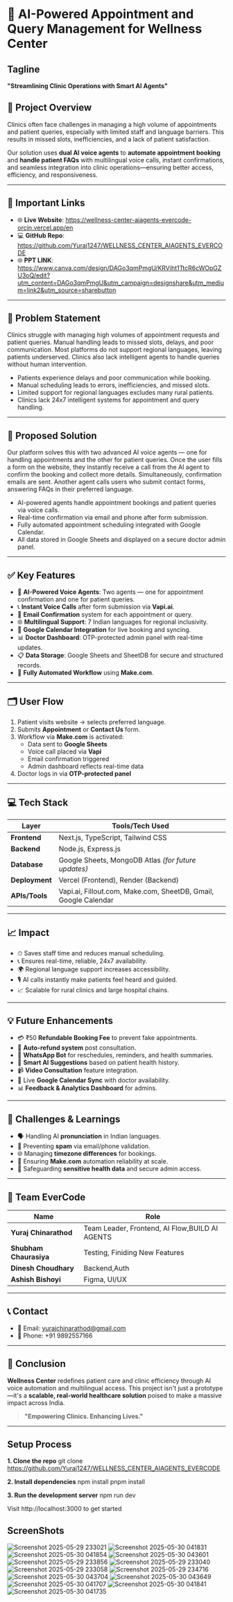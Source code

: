 # 🧠 AI-Powered Appointment and Query Management for Wellness Center

## Tagline
**"Streamlining Clinic Operations with Smart AI Agents"**

## 🔖 Project Overview

Clinics often face challenges in managing a high volume of appointments and patient queries, especially with limited staff and language barriers. This results in missed slots, inefficiencies, and a lack of patient satisfaction.

Our solution uses **dual AI voice agents** to **automate appointment booking** and **handle patient FAQs** with multilingual voice calls, instant confirmations, and seamless integration into clinic operations—ensuring better access, efficiency, and responsiveness.

---

## 🔗 Important Links

- 🌐 **Live Website**: https://wellness-center-aiagents-evercode-orcin.vercel.app/en  
- 💻 **GitHub Repo**:  https://github.com/Yuraj1247/WELLNESS_CENTER_AIAGENTS_EVERCODE
- 🌐 **PPT LINK**: https://www.canva.com/design/DAGo3qmPmgU/KRViht1TtcR6cWOpGZU3oQ/edit?utm_content=DAGo3qmPmgU&utm_campaign=designshare&utm_medium=link2&utm_source=sharebutton  

---

## 🏥 Problem Statement

Clinics struggle with managing high volumes of appointment requests and patient queries. Manual handling leads to missed slots, delays, and poor communication. Most platforms do not support regional languages, leaving patients underserved. Clinics also lack intelligent agents to handle queries without human intervention.

- Patients experience delays and poor communication while booking.
- Manual scheduling leads to errors, inefficiencies, and missed slots.
- Limited support for regional languages excludes many rural patients.
- Clinics lack 24x7 intelligent systems for appointment and query handling.

---

## 🏥 Proposed Solution

Our platform solves this with two advanced AI voice agents — one for handling appointments and the other for patient queries. Once the user fills a form on the website, they instantly receive a call from the AI agent to confirm the booking and collect more details. Simultaneously, confirmation emails are sent. Another agent calls users who submit contact forms, answering FAQs in their preferred language.

- AI-powered agents handle appointment bookings and patient queries via voice calls.
- Real-time confirmation via email and phone after form submission.
- Fully automated appointment scheduling integrated with Google Calendar.
- All data stored in Google Sheets and displayed on a secure doctor admin panel.

---

## ✅ Key Features

- 🤖 **AI-Powered Voice Agents**: Two agents — one for appointment confirmation and one for patient queries.
- 📞 **Instant Voice Calls** after form submission via **Vapi.ai**.
- 📧 **Email Confirmation** system for each appointment or query.
- 🌐 **Multilingual Support**: 7 Indian languages for regional inclusivity.
- 📅 **Google Calendar Integration** for live booking and syncing.
- 📊 **Doctor Dashboard**: OTP-protected admin panel with real-time updates.
- 📋 **Data Storage**: Google Sheets and SheetDB for secure and structured records.
- 🔄 **Fully Automated Workflow** using **Make.com**.

---

## 🗂️ User Flow

1. Patient visits website → selects preferred language.
2. Submits **Appointment** or **Contact Us** form.
3. Workflow via **Make.com** is activated:
   - Data sent to **Google Sheets**
   - Voice call placed via **Vapi**
   - Email confirmation triggered
   - Admin dashboard reflects real-time data
4. Doctor logs in via **OTP-protected panel**

---

## 💻 Tech Stack

| Layer        | Tools/Tech Used                                      |
|--------------|------------------------------------------------------|
| **Frontend** | Next.js, TypeScript, Tailwind CSS                    |
| **Backend**  | Node.js, Express.js                                  |
| **Database** | Google Sheets, MongoDB Atlas *(for future updates)* |
| **Deployment** | Vercel (Frontend), Render (Backend)                |
| **APIs/Tools** | Vapi.ai, Fillout.com, Make.com, SheetDB, Gmail, Google Calendar |

---

## 📈 Impact

- ⏱ Saves staff time and reduces manual scheduling.
- 📞 Ensures real-time, reliable, 24x7 availability.
- 🌍 Regional language support increases accessibility.
- 🎙️ AI calls instantly make patients feel heard and guided.
- 📈 Scalable for rural clinics and large hospital chains.

---

## 💡 Future Enhancements

- 💳 ₹50 **Refundable Booking Fee** to prevent fake appointments.
- 🔁 **Auto-refund system** post consultation.
- 💬 **WhatsApp Bot** for reschedules, reminders, and health summaries.
- 🧠 **Smart AI Suggestions** based on patient health history.
- 📹 **Video Consultation** feature integration.
- 📅 Live **Google Calendar Sync** with doctor availability.
- 📊 **Feedback & Analytics Dashboard** for admins.

---

## 🔐 Challenges & Learnings

- 🗣️ Handling AI **pronunciation** in Indian languages.
- 🚫 Preventing **spam** via email/phone validation.
- 🌐 Managing **timezone differences** for bookings.
- 🔄 Ensuring **Make.com** automation reliability at scale.
- 🔐 Safeguarding **sensitive health data** and secure admin access.

---

## 👥 Team EverCode

| Name               | Role                                |
|--------------------|-------------------------------------|
| **Yuraj Chinarathod** | Team Leader, Frontend, AI Flow,BUILD AI AGENTS      |
| **Shubham Chaurasiya** | Testing, Finiding New Features                    |
| **Dinesh Choudhary**   | Backend,Auth                |
| **Ashish Bishoyi**     | Figma, UI/UX              |

---

## 📞 Contact

- 📧 Email: [yurajchinarathod@gmail.com](mailto:yurajchinarathod@gmail.com)  
- 📱 Phone: +91 9892557166

---

## 🏁 Conclusion

**Wellness Center** redefines patient care and clinic efficiency through AI voice automation and multilingual access. This project isn't just a prototype—it's a **scalable, real-world healthcare solution** poised to make a massive impact across India.

> **"Empowering Clinics. Enhancing Lives."**

---

## Setup Process 

**1. Clone the repo**
git clone https://github.com/Yuraj1247/WELLNESS_CENTER_AIAGENTS_EVERCODE

**2. Install dependencies**
npm install
pnpm install

**3. Run the development server**
npm run dev

Visit http://localhost:3000 to get started

## ScreenShots

![Screenshot 2025-05-29 233021](https://github.com/user-attachments/assets/1d8f7f7e-879e-47a3-9940-69b0799d16b2)
![Screenshot 2025-05-30 041831](https://github.com/user-attachments/assets/66efae2b-032a-4ad2-8bb2-1553e98b839d)
![Screenshot 2025-05-30 041854](https://github.com/user-attachments/assets/ac5eb790-5d36-4ae8-9018-d6ef97e9db67)
![Screenshot 2025-05-30 043601](https://github.com/user-attachments/assets/f51ab96c-596c-410b-ab43-0c2609217843)
![Screenshot 2025-05-29 233856](https://github.com/user-attachments/assets/0f0f8768-88ac-4ba6-9ee9-c289b5c82446)
![Screenshot 2025-05-29 233040](https://github.com/user-attachments/assets/88b3d862-6d30-4899-b68b-0c0f3095c03f)
![Screenshot 2025-05-29 233058](https://github.com/user-attachments/assets/f8224a5f-33f8-46cf-8dc5-0a1a00272025)
![Screenshot 2025-05-29 234716](https://github.com/user-attachments/assets/251bd2ee-7cd6-4b09-9ec6-2fdaded2f413)
![Screenshot 2025-05-30 043704](https://github.com/user-attachments/assets/d7fd0aec-7c6d-42b2-9462-ecc299f6ecbc)
![Screenshot 2025-05-30 043649](https://github.com/user-attachments/assets/934583b4-de5b-4de3-97eb-175fb4cf0d19)
![Screenshot 2025-05-30 041707](https://github.com/user-attachments/assets/bb09f4cb-95b8-4c00-a95f-932f9a1ba1ae)
![Screenshot 2025-05-30 041841](https://github.com/user-attachments/assets/4bfa2988-a6d5-43c4-a56f-790880d6974e)
![Screenshot 2025-05-30 041735](https://github.com/user-attachments/assets/fdf5b37c-8dcc-42e8-9a18-00d8df9af425)
